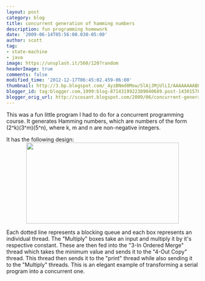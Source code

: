 ```yaml
---
layout: post
category: blog
title: concurrent generation of hamming numbers
description: fun programming homework
date: '2009-06-14T05:56:00.030-05:00'
author: scott
tag:
- state-machine
- java
image: https://unsplash.it/560/120?random
headerImage: true
comments: false
modified_time: '2012-12-17T06:45:02.459-06:00'
thumbnail: http://3.bp.blogspot.com/_4yzBNmd0Mow/SlAjJMjUlLI/AAAAAAAABLQ/3d30U7XwL_I/s72-c/diagram.png
blogger_id: tag:blogger.com,1999:blog-8714319922389040689.post-1430157865796583378
blogger_orig_url: http://scosant.blogspot.com/2009/06/concurrent-generation-of-hamming.html
---
```


This was a fun little program I had to do for a concurrent programming course. It generates Hamming numbers, which are numbers of the form (2^k)(3^m)(5^n), where k, m and n are non-negative integers.

It has the following design:
<a href="http://3.bp.blogspot.com/_4yzBNmd0Mow/SlAjJMjUlLI/AAAAAAAABLQ/3d30U7XwL_I/s1600-h/diagram.png" ><img alt="" border="0" id="BLOGGER_PHOTO_ID_5354818597838689458" src="http://3.bp.blogspot.com/_4yzBNmd0Mow/SlAjJMjUlLI/AAAAAAAABLQ/3d30U7XwL_I/s400/diagram.png" style="cursor: pointer; display: block; height: 212px; margin: 0px auto 10px; text-align: center; width: 400px;" /></a>

Each dotted line represents a blocking queue and each box represents an individual thread. The "Multiply" boxes take an input and multiply it by it's respective constant.  These are then fed into the "3-In Ordered Merge" thread which takes the minimum value and sends it to the "4-Out Copy" thread.  This thread then sends it to the "print" thread while also sending it to the "Multiply" threads. This is an elegant example of transforming a serial program into a concurrent one.

<script src="https://gist.github.com/4318020.js"></script>